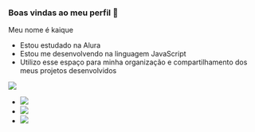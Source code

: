 ### Boas vindas ao  meu perfil 🖤 

Meu  nome  é kaique

- Estou estudado na Alura
- Estou me  desenvolvendo na linguagem JavaScript
- Utilizo esse  espaço para minha  organização e compartilhamento dos  meus projetos desenvolvidos

![](https://media1.tenor.com/m/l1Sm0NToHmsAAAAC/torture.gif )
- ![](https://media.tenor.com/Vwg-hvlo7FAAAAAi/gaming-genshin.gif)
- ![](https://media.tenor.com/ST1yMbfELuwAAAAi/genshin-genshin-impact.gif)
- ![](https://media.tenor.com/JQ6PRc_JymoAAAAi/aalto-wuthering-waves.gif)

